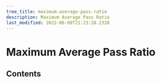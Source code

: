```yaml
---
tree_title: maximum-average-pass-ratio
description: Maximum Average Pass Ratio
last_modified: 2022-06-09T21:23:28.2328
---
```


# Maximum Average Pass Ratio

## Contents

